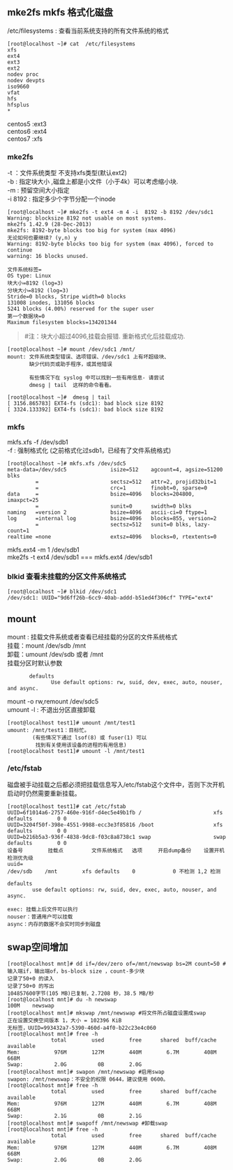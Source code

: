 ## mke2fs mkfs 格式化磁盘   
/etc/filesystems : 查看当前系统支持的所有文件系统的格式    
```  
[root@localhost ~]# cat  /etc/filesystems  
xfs  
ext4  
ext3  
ext2  
nodev proc  
nodev devpts  
iso9660  
vfat  
hfs  
hfsplus  
*  
```  
centos5 :ext3  
centos6 :ext4  
centos7 :xfs    
  
### mke2fs   
-t ：文件系统类型 不支持xfs类型(默认ext2)    
-b : 指定块大小 ,磁盘上都是小文件（小于4k）可以考虑缩小块.    
-m : 预留空间大小指定    
-i 8192 :  指定多少个字节分配一个inode    
```  
[root@localhost ~]# mke2fs -t ext4 -m 4 -i  8192 -b 8192 /dev/sdc1   
Warning: blocksize 8192 not usable on most systems.  
mke2fs 1.42.9 (28-Dec-2013)  
mke2fs: 8192-byte blocks too big for system (max 4096)  
无论如何也要继续? (y,n) y  
Warning: 8192-byte blocks too big for system (max 4096), forced to continue  
warning: 16 blocks unused.  
  
文件系统标签=  
OS type: Linux  
块大小=8192 (log=3)  
分块大小=8192 (log=3)  
Stride=0 blocks, Stripe width=0 blocks  
131008 inodes, 131056 blocks  
5241 blocks (4.00%) reserved for the super user  
第一个数据块=0  
Maximum filesystem blocks=134201344  
```  
> #注：块大小超过4096,挂载会报错.   重新格式化后挂载成功.   
```  
[root@localhost ~]# mount /dev/sdc1 /mnt/     
mount: 文件系统类型错误、选项错误、/dev/sdc1 上有坏超级块、  
       缺少代码页或助手程序，或其他错误  

       有些情况下在 syslog 中可以找到一些有用信息- 请尝试  
       dmesg | tail  这样的命令看看。

[root@localhost ~]#  dmesg | tail  
[ 3156.865783] EXT4-fs (sdc1): bad block size 8192  
[ 3324.133392] EXT4-fs (sdc1): bad block size 8192  
```  
  
### mkfs    
mkfs.xfs -f /dev/sdb1    
-f : 强制格式化 (之前格式化过sdb1，已经有了文件系统格式)    
```  
[root@localhost ~]# mkfs.xfs /dev/sdc5  
meta-data=/dev/sdc5              isize=512    agcount=4, agsize=51200 blks  
         =                       sectsz=512   attr=2, projid32bit=1  
         =                       crc=1        finobt=0, sparse=0  
data     =                       bsize=4096   blocks=204800, imaxpct=25  
         =                       sunit=0      swidth=0 blks  
naming   =version 2              bsize=4096   ascii-ci=0 ftype=1  
log      =internal log           bsize=4096   blocks=855, version=2  
         =                       sectsz=512   sunit=0 blks, lazy-count=1  
realtime =none                   extsz=4096   blocks=0, rtextents=0  
```  
mkfs.ext4 -m 1 /dev/sdb1    
mke2fs -t ext4 /dev/sdb1 === mkfs.ext4 /dev/sdb1    
  
### blkid  查看未挂载的分区文件系统格式    
```  
[root@localhost ~]# blkid /dev/sdc1  
/dev/sdc1: UUID="9d6ff26b-6cc9-40ab-addd-b51ed4f306cf" TYPE="ext4"  
```  
  
## mount    
mount : 挂载文件系统或者查看已经挂载的分区的文件系统格式    
挂载：mount /dev/sdb /mnt    
卸载：umount /dev/sdb 或者 /mnt     
挂载分区时默认参数  
```  
       defaults  
              Use default options: rw, suid, dev, exec, auto, nouser, and async.  
```  
mount -o rw,remount  /dev/sdc5    
umount -l : 不退出分区直接卸载    
```  
[root@localhost test1]# umount /mnt/test1  
umount: /mnt/test1：目标忙。  
        (有些情况下通过 lsof(8) 或 fuser(1) 可以  
         找到有关使用该设备的进程的有用信息)  
[root@localhost test1]# umount -l /mnt/test1  
```  
  
  
### /etc/fstab    
磁盘被手动挂载之后都必须把挂载信息写入/etc/fstab这个文件中，否则下次开机启动时仍然需要重新挂载。  
```  
[root@localhost test1]# cat /etc/fstab  
UUID=6f1014a6-2757-460e-916f-d4ec5e49b1fb /                       xfs     defaults        0 0  
UUID=3204f50f-398e-4551-9988-ecc3e3f85816 /boot                   xfs     defaults        0 0  
UUID=b216b5a3-936f-4838-9dc8-f03c8a8738c1 swap                    swap    defaults        0 0  
设备号        挂载点         文件系统格式   选项     开启dump备份    设置开机检测优先级    
uuid=    
/dev/sdb	/mnt		xfs	defaults	0            0 不检测 1,2 检测    
  
defaults  
        use default options: rw, suid, dev, exec, auto, nouser, and async.  
  
exec: 挂载上后文件可以执行    
nouser：普通用户可以挂载    
async：内存的数据不会实时同步到磁盘    
```  
  
## swap空间增加  
```  
[root@localhost mnt]# dd if=/dev/zero of=/mnt/newswap bs=2M count=50 #输入端if，输出端of，bs-block size ，count-多少块    
记录了50+0 的读入  
记录了50+0 的写出  
104857600字节(105 MB)已复制，2.7208 秒，38.5 MB/秒  
[root@localhost mnt]# du -h newswap   
100M	newswap  
[root@localhost mnt]# mkswap /mnt/newswap #将文件所占磁盘设置成swap  
正在设置交换空间版本 1，大小 = 102396 KiB  
无标签，UUID=993432a7-5390-460d-a4f0-b22c23e4c060  
[root@localhost mnt]# free -h  
              total        used        free      shared  buff/cache   available  
Mem:           976M        127M        440M        6.7M        408M        668M  
Swap:          2.0G          0B        2.0G  
[root@localhost mnt]# swapon /mnt/newswap #启用swap  
swapon: /mnt/newswap：不安全的权限 0644，建议使用 0600。  
[root@localhost mnt]# free -h  
              total        used        free      shared  buff/cache   available  
Mem:           976M        127M        440M        6.7M        408M        668M  
Swap:          2.1G          0B        2.1G  
[root@localhost mnt]# swapoff /mnt/newswap #卸载swap  
[root@localhost mnt]# free -h  
              total        used        free      shared  buff/cache   available  
Mem:           976M        127M        440M        6.7M        408M        668M  
Swap:          2.0G          0B        2.0G  
```  
